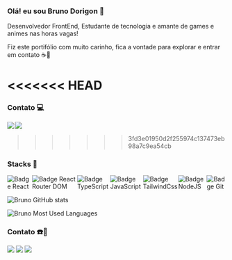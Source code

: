 ### Olá! eu sou Bruno Dorigon 👋

<p>Desenvolvedor FrontEnd, Estudante de tecnologia e amante de games e animes nas horas vagas!

Fiz este portifólio com muito carinho, fica a vontade para explorar e entrar em contato ☕🙂

</p>

<<<<<<< HEAD
=======
### Contato 💻

<div style="display: flex; gap: 2px">
  <a href="https://www.linkedin.com/in/bruno-santos-dorigon-63b54a219/" target="blank">
    <img src="https://img.shields.io/badge/LinkedIn-0077B5?style=for-the-badge&logo=linkedin&logoColor=white">
  </a>
  
  <a href="mailto:bdorigonb@gmail.com">
    <img src="https://img.shields.io/badge/Gmail-D14836?style=for-the-badge&logo=gmail&logoColor=white">
  </a>
</div>

>>>>>>> 3fd3e01950d2f255974c137473eb98a7c9ea54cb
### Stacks 🚀

<div style="display: flex; gap: 2px; margin-bottom: 14px">

  <img src="https://img.shields.io/badge/React-20232A?style=for-the-badge&logo=react&logoColor=61DAFB" alt="Badge React">

  <img src="https://img.shields.io/badge/React_Router-CA4245?style=for-the-badge&logo=react-router&logoColor=white" alt="Badge React Router DOM">

  <img src="https://img.shields.io/badge/TypeScript-007ACC?style=for-the-badge&logo=typescript&logoColor=white" alt="Badge TypeScript">

  <img src="https://img.shields.io/badge/JavaScript-F7DF1E?style=for-the-badge&logo=javascript&logoColor=black" alt="Badge JavaScript">

  <img src="https://img.shields.io/badge/Tailwind_CSS-38B2AC?style=for-the-badge&logo=tailwind-css&logoColor=white" alt="Badge TailwindCss">

  <img src="https://img.shields.io/badge/Node.js-43853D?style=for-the-badge&logo=node.js&logoColor=white" alt="Badge NodeJS">

  <img src="https://img.shields.io/badge/GIT-E44C30?style=for-the-badge&logo=git&logoColor=white" alt="Badge Git">
</div>

![Bruno GitHub stats](https://github-readme-stats.vercel.app/api?username=DorigonBruno&show_icons=true&theme=onedark)

![Bruno Most Used Languages](https://github-readme-stats.vercel.app/api/top-langs/?username=DorigonBruno&show_icons=true&theme=onedark)

### Contato ☎️📧

<div style="display: flex; gap: 4px">
  <a href="https://www.linkedin.com/in/bruno-santos-dorigon-63b54a219/">
    <img src="https://img.shields.io/badge/LinkedIn-0077B5?style=for-the-badge&logo=linkedin&logoColor=white">
  </a>
  
  <a href="mailto:bdorigonb@gmail.com">
    <img src="https://img.shields.io/badge/Gmail-D14836?style=for-the-badge&logo=gmail&logoColor=white">
  </a>

  <a href="tel:019998309308">
    <img src="https://img.shields.io/badge/WhatsApp-25D366?style=for-the-badge&logo=whatsapp&logoColor=white"/>
  </a>
</div>
